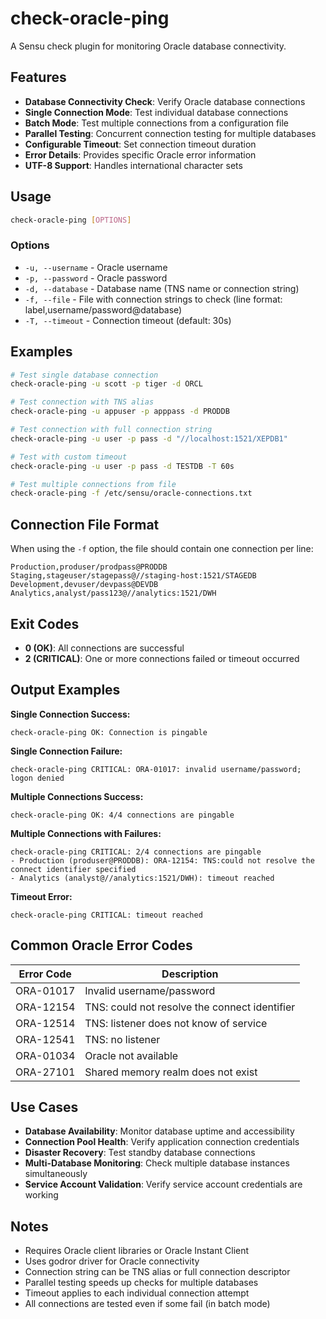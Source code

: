 # check-oracle-ping

A Sensu check plugin for monitoring Oracle database connectivity.

## Features

- **Database Connectivity Check**: Verify Oracle database connections
- **Single Connection Mode**: Test individual database connections
- **Batch Mode**: Test multiple connections from a configuration file
- **Parallel Testing**: Concurrent connection testing for multiple databases
- **Configurable Timeout**: Set connection timeout duration
- **Error Details**: Provides specific Oracle error information
- **UTF-8 Support**: Handles international character sets

## Usage

```bash
check-oracle-ping [OPTIONS]
```

### Options

- `-u, --username` - Oracle username
- `-p, --password` - Oracle password
- `-d, --database` - Database name (TNS name or connection string)
- `-f, --file` - File with connection strings to check (line format: label,username/password@database)
- `-T, --timeout` - Connection timeout (default: 30s)

## Examples

```bash
# Test single database connection
check-oracle-ping -u scott -p tiger -d ORCL

# Test connection with TNS alias
check-oracle-ping -u appuser -p apppass -d PRODDB

# Test connection with full connection string
check-oracle-ping -u user -p pass -d "//localhost:1521/XEPDB1"

# Test with custom timeout
check-oracle-ping -u user -p pass -d TESTDB -T 60s

# Test multiple connections from file
check-oracle-ping -f /etc/sensu/oracle-connections.txt
```

## Connection File Format

When using the `-f` option, the file should contain one connection per line:

```
Production,produser/prodpass@PRODDB
Staging,stageuser/stagepass@//staging-host:1521/STAGEDB
Development,devuser/devpass@DEVDB
Analytics,analyst/pass123@//analytics:1521/DWH
```

## Exit Codes

- **0 (OK)**: All connections are successful
- **2 (CRITICAL)**: One or more connections failed or timeout occurred

## Output Examples

**Single Connection Success:**
```
check-oracle-ping OK: Connection is pingable
```

**Single Connection Failure:**
```
check-oracle-ping CRITICAL: ORA-01017: invalid username/password; logon denied
```

**Multiple Connections Success:**
```
check-oracle-ping OK: 4/4 connections are pingable
```

**Multiple Connections with Failures:**
```
check-oracle-ping CRITICAL: 2/4 connections are pingable
- Production (produser@PRODDB): ORA-12154: TNS:could not resolve the connect identifier specified
- Analytics (analyst@//analytics:1521/DWH): timeout reached
```

**Timeout Error:**
```
check-oracle-ping CRITICAL: timeout reached
```

## Common Oracle Error Codes

| Error Code | Description |
|------------|-------------|
| ORA-01017 | Invalid username/password |
| ORA-12154 | TNS: could not resolve the connect identifier |
| ORA-12514 | TNS: listener does not know of service |
| ORA-12541 | TNS: no listener |
| ORA-01034 | Oracle not available |
| ORA-27101 | Shared memory realm does not exist |

## Use Cases

- **Database Availability**: Monitor database uptime and accessibility
- **Connection Pool Health**: Verify application connection credentials
- **Disaster Recovery**: Test standby database connections
- **Multi-Database Monitoring**: Check multiple database instances simultaneously
- **Service Account Validation**: Verify service account credentials are working

## Notes

- Requires Oracle client libraries or Oracle Instant Client
- Uses godror driver for Oracle connectivity
- Connection string can be TNS alias or full connection descriptor
- Parallel testing speeds up checks for multiple databases
- Timeout applies to each individual connection attempt
- All connections are tested even if some fail (in batch mode)